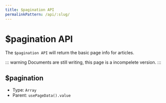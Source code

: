 ```yaml
---
title: $pagination API
permalinkPattern: /api/:slug/
---
```


# $pagination API
The `$pagination API` will return the basic page info for articles.

::: warning
Documents are still writing, this page is a incompelete version.
:::

## $pagination
- Type: `Array`
- Parent: `usePageData().value`


<!-- <ArticleList /> -->